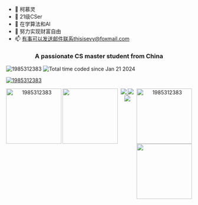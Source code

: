 - 👋 柯慕灵
- 👀 21级CSer
- 🌱 在学算法和AI
- 💞️ 努力实现财富自由
- 📫 有事可以发送邮件联系thisisevy@foxmail.com


<h3 align="center">A passionate CS master student from China</h3>

<p align="left"> <img src="https://komarev.com/ghpvc/?username=1985312383&label=Profile%20views&color=0e75b6&style=flat" alt="1985312383" /> <img src="https://wakatime.com/badge/user/018d2839-d613-4035-95d8-a76de2e98cde.svg" alt="Total time coded since Jan 21 2024" /></p>

<p align="left"> <a href="https://github.com/ryo-ma/github-profile-trophy"><img src="https://github-profile-trophy.vercel.app/?username=1985312383&row=1" alt="1985312383" /></a> </p>

<div align="center">
<p><img height=150 align="left" src="https://github-readme-stats.vercel.app/api?username=1985312383&count_private=true&show_icons=true&theme=graywhite&locate=cn&layout=compact" alt="1985312383" /></p>
<p><img height=150 align="right" src="https://github-readme-streak-stats.herokuapp.com/?user=1985312383" alt="1985312383" /></p>
</div>
<div align="center">
<p><img height=150 align="left" src="https://github-readme-stats.vercel.app/api/top-langs/?username=1985312383&layout=compact&locale=cn&card_width=350" /></p>
<p><img height=150 weight=100 align="right" src="https://github-readme-stats.vercel.app/api/wakatime?username=@1985312383" /></p>
</div>

<div align="center">
  <a href="https://github.com/vn7n24fzkq/github-profile-summary-cards">
    <img src="https://github-profile-summary-cards.vercel.app/api/cards/profile-details?username=1985312383&theme=solarized" />
  </a>
  <a href="https://github.com/vn7n24fzkq/github-profile-summary-cards">
    <img src="http://github-profile-summary-cards.vercel.app/api/cards/most-commit-language?username=1985312383&theme=solarized" />
  </a>
  <a href="https://github.com/vn7n24fzkq/github-profile-summary-cards">
    <img src="https://github-profile-summary-cards.vercel.app/api/cards/repos-per-language?username=1985312383&theme=solarized" />
  </a>
</div>
<!---
1985312383/1985312383 is a ✨ special ✨ repository because its `README.md` (this file) appears on your GitHub profile.
You can click the Preview link to take a look at your changes.
--->
